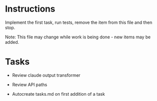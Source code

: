 # Instructions

Implement the first task, run tests, remove the item from this file and then stop.

Note: This file may change while work is being done - new items may be added.

# Tasks

- Review claude output transformer

- Review API paths

- Autocreate tasks.md on first addition of a task
